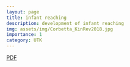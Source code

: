 ```yaml
---
layout: page
title: infant reaching
description: development of infant reaching
img: assets/img/Corbetta_KinRev2018.jpg
importance: 1
category: UTK
---
```


[PDF](assests/pdf/Corbetta2018_KinesiologyReview.pdf)
